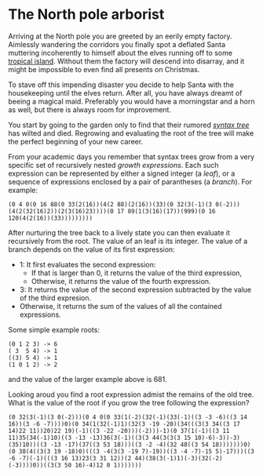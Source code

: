 # The North pole arborist

Arriving at the North pole you are greeted by an eerily empty factory. Aimlessly wandering the corridors you finally spot a deflated Santa muttering incoherently to himself about the elves running off to some [tropical island](https://adventofcode.com/2022/day/1). Without them the factory will descend into disarray, and it might be impossible to even find all presents on Christmas. 

To stave off this impending disaster you decide to help Santa with the housekeeping until the elves return. After all, you have always dreamt of beeing a magical maid. Preferably you would have a morningstar and a horn as well, but there is always room for improvement.

You start by going to the garden only to find that their rumored [_syntax tree_](https://en.wikipedia.org/wiki/Abstract_syntax_tree) has wilted and died. Regrowing and evaluating the root of the tree will make the perfect beginning of your new career.

From your academic days you remember that syntax trees grow from a very specific set of recursively nested _growth expressions_. Each such expression can be represented by either a signed integer (a _leaf_), or a sequence of expressions enclosed by a pair of parantheses (a _branch_). For example:

```
(0 4 0(0 16 88(0 33(2(16))(4(2 88)(2(16))(33)(0 32(3(-1)(3 0(-2)))(4(2(32(16)2))(2(3(16)23))))(0 17 89(1(3(16)(17))(999)(0 16 120(4(2(16))(33)))))))))
```

After nurturing the tree back to a lively state you can then evaluate it recursively from the root. The value of an leaf is its integer. The value of a branch depends on the value of its first expression:
* 1: It first evaluates the second expression:
  * If that is larger than 0, it returns the value of the third expression,
  * Otherwise, it returns the value of the fourth expression.
* 3: It returns the value of the second expression subtracted by the value of the third expresion.
* Otherwise, it returns the sum of the values of all the contained expressions.

Some simple example roots: 
```
(0 1 2 3) -> 6
( 3  5 4) -> 1
((3) 5 4) -> 1
(1 0 1 2) -> 2
```
and the value of the larger example above is 681. 

Looking aroud you find a root expression admist the remains of the old tree. What is the value of the root if you grow the tree following the expression?
```
(0 32(3(-1)(3 0(-2)))(0 4 0(0 33(1(-2)(32(-1)(33(-1)((3 -3 -6)((3 14 16))(3 -6 -7))))0)(0 34(1(32(-1)1)(32(3 -19 -20)(34(((3(3 34((3 17 14)22 11))20)22 19)(-1)((3 -22 -20)))(-2)))-1)(0 37(1(-1)((3 11 11)35(34(-1)10)((3 -13 -13)36(3(-1)((3(3 44(3(3(3 15 10)-6)-3))-3)(35)10))((3 -13 -17)(37((3 53 18)))((3 -2 -4)(32 48((3 54 18)))))))0)(0 38(4((3(3 19 -18)0)(((3 -4(3(3 -19 7)-19))((3 -4 -7)-15 5)-17)))((3 -6 -7)(-1)(((3 16 13)23(3 31 12))(2 44)(38(3(-1)1)(-3)(32(-2)(-3))))0))((3(3 50 16)-4)12 0 1)))))))
```

